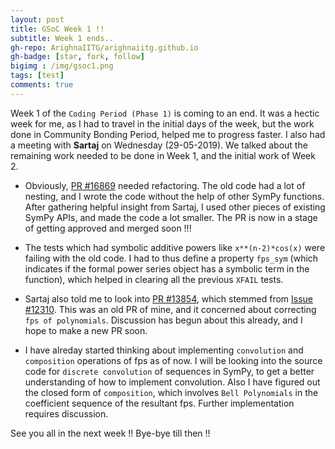 ```yaml
---
layout: post
title: GSoC Week 1 !!
subtitle: Week 1 ends..
gh-repo: ArighnaIITG/arighnaiitg.github.io
gh-badge: [star, fork, follow]
bigimg : /img/gsoc1.png
tags: [test]
comments: true
---
```


Week 1 of the `Coding Period (Phase 1)` is coming to an end. It was a hectic week for me, as I had to travel in the initial days of the week, but the work done in Community Bonding Period, helped me to progress faster. I also had a meeting with **Sartaj** on Wednesday (29-05-2019). We talked about the remaining work needed to be done in Week 1, and the initial work of Week 2.

   - Obviously, [PR #16869](https://github.com/sympy/sympy/pull/16869) needed refactoring. The old code had a lot of nesting, and I wrote the code without the help of other SymPy functions. After gathering helpful insight from Sartaj, I used other pieces of existing SymPy APIs, and made the code a lot smaller. The PR is now in a stage of getting approved and merged soon !!!
   
   - The tests which had symbolic additive powers like `x**(n-2)*cos(x)` were failing with the old code. I had to thus define a property `fps_sym` (which indicates if the formal power series object has a symbolic term in the function), which helped in clearing all the previous `XFAIL` tests.
   
   - Sartaj also told me to look into [PR #13854](https://github.com/sympy/sympy/pull/13854), which stemmed from [Issue #12310](https://github.com/sympy/sympy/issues/12310). This was an old PR of mine, and it concerned about correcting `fps of polynomials`. Discussion has begun about this already, and I hope to make a new PR soon.
   
   - I have alreday started thinking about implementing `convolution` and `composition` operations of fps as of now. I will be looking into the source code for `discrete convolution` of sequences in SymPy, to get a better understanding of how to implement convolution. Also I have figured out the closed form of `composition`, which involves `Bell Polynomials` in the coefficient sequence of the resultant fps. Further implementation requires discussion.
   
See you all in the next week !! Bye-bye till then !!
